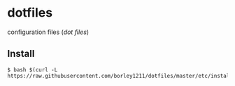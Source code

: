 # dotfiles
configuration files (*dot files*)

## Install
```shellscript:
$ bash $(curl -L https://raw.githubusercontent.com/borley1211/dotfiles/master/etc/install)
```
